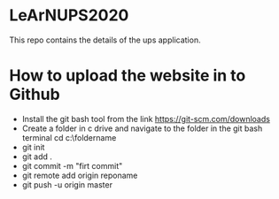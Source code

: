 # LeArNUPS2020
This repo contains the details of the ups application.

# How to upload the website in to Github
- Install the git bash tool from the link https://git-scm.com/downloads
- Create a folder in c drive and navigate to the folder in the git bash terminal cd c:\foldername
- git init
- git add .
- git commit -m "firt commit"
- git remote add origin reponame
- git push -u origin master
